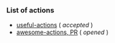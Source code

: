 ### List of actions

- [useful-actions](https://github.com/GuillaumeFalourd/useful-actions) ( _accepted_ )
- [awesome-actions, PR](https://github.com/sdras/awesome-actions/pull/579) ( _opened_ )

